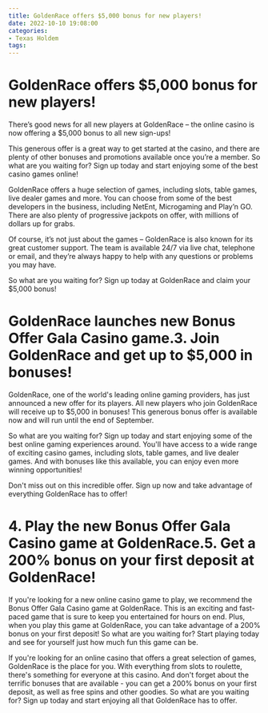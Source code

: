 ```yaml
---
title: GoldenRace offers $5,000 bonus for new players!
date: 2022-10-10 19:08:00
categories:
- Texas Holdem
tags:
---
```



#  GoldenRace offers $5,000 bonus for new players!

There’s good news for all new players at GoldenRace – the online casino is now offering a $5,000 bonus to all new sign-ups!

This generous offer is a great way to get started at the casino, and there are plenty of other bonuses and promotions available once you’re a member. So what are you waiting for? Sign up today and start enjoying some of the best casino games online!

GoldenRace offers a huge selection of games, including slots, table games, live dealer games and more. You can choose from some of the best developers in the business, including NetEnt, Microgaming and Play’n GO. There are also plenty of progressive jackpots on offer, with millions of dollars up for grabs.

Of course, it’s not just about the games – GoldenRace is also known for its great customer support. The team is available 24/7 via live chat, telephone or email, and they’re always happy to help with any questions or problems you may have.

So what are you waiting for? Sign up today at GoldenRace and claim your $5,000 bonus!

#  GoldenRace launches new Bonus Offer Gala Casino game.3. Join GoldenRace and get up to $5,000 in bonuses!

GoldenRace, one of the world's leading online gaming providers, has just announced a new offer for its players. All new players who join GoldenRace will receive up to $5,000 in bonuses! This generous bonus offer is available now and will run until the end of September.

So what are you waiting for? Sign up today and start enjoying some of the best online gaming experiences around. You'll have access to a wide range of exciting casino games, including slots, table games, and live dealer games. And with bonuses like this available, you can enjoy even more winning opportunities!

Don't miss out on this incredible offer. Sign up now and take advantage of everything GoldenRace has to offer!

# 4. Play the new Bonus Offer Gala Casino game at GoldenRace.5. Get a 200% bonus on your first deposit at GoldenRace!

If you're looking for a new online casino game to play, we recommend the Bonus Offer Gala Casino game at GoldenRace. This is an exciting and fast-paced game that is sure to keep you entertained for hours on end. Plus, when you play this game at GoldenRace, you can take advantage of a 200% bonus on your first deposit! So what are you waiting for? Start playing today and see for yourself just how much fun this game can be.

If you're looking for an online casino that offers a great selection of games, GoldenRace is the place for you. With everything from slots to roulette, there's something for everyone at this casino. And don't forget about the terrific bonuses that are available - you can get a 200% bonus on your first deposit, as well as free spins and other goodies. So what are you waiting for? Sign up today and start enjoying all that GoldenRace has to offer.